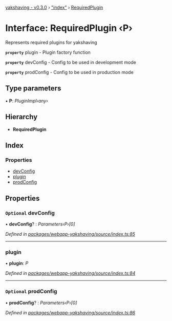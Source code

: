 [yakshaving - v0.3.0](../README.md) › ["index"](../modules/_index_.md) › [RequiredPlugin](_index_.requiredplugin.md)

# Interface: RequiredPlugin ‹**P**›

Represents required plugins for yakshaving

**`property`** plugin - Plugin factory function

**`property`** devConfig - Config to be used in development mode

**`property`** prodConfig - Config to be used in production mode

## Type parameters

▪ **P**: *PluginImpl‹any›*

## Hierarchy

* **RequiredPlugin**

## Index

### Properties

* [devConfig](_index_.requiredplugin.md#optional-devconfig)
* [plugin](_index_.requiredplugin.md#plugin)
* [prodConfig](_index_.requiredplugin.md#optional-prodconfig)

## Properties

### `Optional` devConfig

• **devConfig**? : *Parameters‹P›[0]*

*Defined in [packages/webapp-yakshaving/source/index.ts:85](https://github.com/d-zone-org/d-zone/blob/4365347/packages/webapp-yakshaving/source/index.ts#L85)*

___

###  plugin

• **plugin**: *P*

*Defined in [packages/webapp-yakshaving/source/index.ts:84](https://github.com/d-zone-org/d-zone/blob/4365347/packages/webapp-yakshaving/source/index.ts#L84)*

___

### `Optional` prodConfig

• **prodConfig**? : *Parameters‹P›[0]*

*Defined in [packages/webapp-yakshaving/source/index.ts:86](https://github.com/d-zone-org/d-zone/blob/4365347/packages/webapp-yakshaving/source/index.ts#L86)*

